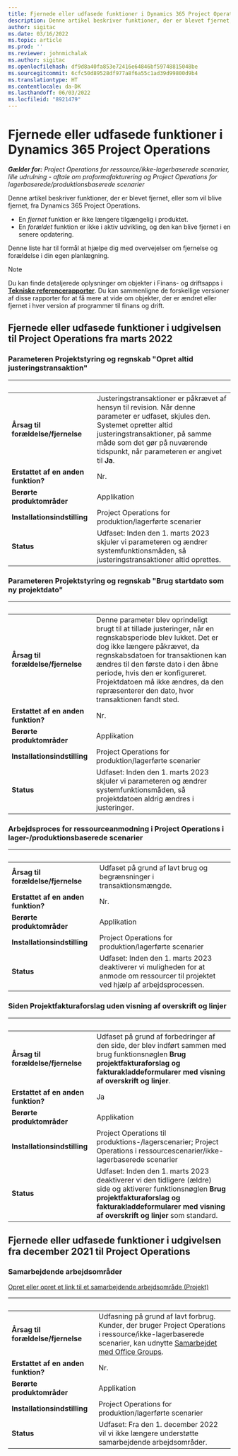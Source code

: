 ```yaml
---
title: Fjernede eller udfasede funktioner i Dynamics 365 Project Operations
description: Denne artikel beskriver funktioner, der er blevet fjernet, eller som vil blive fjernet, fra Dynamics 365 Project Operations.
author: sigitac
ms.date: 03/16/2022
ms.topic: article
ms.prod: ''
ms.reviewer: johnmichalak
ms.author: sigitac
ms.openlocfilehash: df9d8a40fa853e72416e64846bf59748815048be
ms.sourcegitcommit: 6cfc50d89528df977a8f6a55c1ad39d99800d9b4
ms.translationtype: HT
ms.contentlocale: da-DK
ms.lasthandoff: 06/03/2022
ms.locfileid: "8921479"
---
```

# <a name="removed-or-deprecated-features-in-dynamics-365-project-operations"></a>Fjernede eller udfasede funktioner i Dynamics 365 Project Operations

_**Gælder for:** Project Operations for ressource/ikke-lagerbaserede scenarier, lille udrulning - aftale om proformafakturering og Project Operations for lagerbaserede/produktionsbaserede scenarier_

Denne artikel beskriver funktioner, der er blevet fjernet, eller som vil blive fjernet, fra Dynamics 365 Project Operations.

- En *fjernet* funktion er ikke længere tilgængelig i produktet.
- En *forældet* funktion er ikke i aktiv udvikling, og den kan blive fjernet i en senere opdatering.

Denne liste har til formål at hjælpe dig med overvejelser om fjernelse og forældelse i din egen planlægning.

> [!NOTE]
> Du kan finde detaljerede oplysninger om objekter i Finans- og driftsapps i [**Tekniske referencerapporter**](/dynamics/s-e/global/axtechrefrep_61). Du kan sammenligne de forskellige versioner af disse rapporter for at få mere at vide om objekter, der er ændret eller fjernet i hver version af programmer til finans og drift.

## <a name="features-removed-or-deprecated-in-the-project-operations-march-2022-release"></a>Fjernede eller udfasede funktioner i udgivelsen til Project Operations fra marts 2022

### <a name="project-management-and-accounting-always-create-adjustment-transaction-parameter"></a>Parameteren Projektstyring og regnskab "Opret altid justeringstransaktion"

| &nbsp; | &nbsp; |
|--------|--------|
| **Årsag til forældelse/fjernelse** | Justeringstransaktioner er påkrævet af hensyn til revision. Når denne parameter er udfaset, skjules den. Systemet opretter altid justeringstransaktioner, på samme måde som det gør på nuværende tidspunkt, når parameteren er angivet til **Ja**. |
| **Erstattet af en anden funktion?** | Nr. |
| **Berørte produktområder** | Applikation |
| **Installationsindstilling** | Project Operations for produktion/lagerførte scenarier |
| **Status** | Udfaset: Inden den 1. marts 2023 skjuler vi parameteren og ændrer systemfunktionsmåden, så justeringstransaktioner altid oprettes. |

### <a name="project-management-and-accounting-use-adjustment-date-as-new-project-date-parameter"></a>Parameteren Projektstyring og regnskab "Brug startdato som ny projektdato"

| &nbsp; | &nbsp; |
|--------|--------|
| **Årsag til forældelse/fjernelse** | Denne parameter blev oprindeligt brugt til at tillade justeringer, når en regnskabsperiode blev lukket. Det er dog ikke længere påkrævet, da regnskabsdatoen for transaktionen kan ændres til den første dato i den åbne periode, hvis den er konfigureret. Projektdatoen må ikke ændres, da den repræsenterer den dato, hvor transaktionen fandt sted. |
| **Erstattet af en anden funktion?** | Nr. |
| **Berørte produktområder** | Applikation |
| **Installationsindstilling** | Project Operations for produktion/lagerførte scenarier |
| **Status** | Udfaset: Inden den 1. marts 2023 skjuler vi parameteren og ændrer systemfunktionsmåden, så projektdatoen aldrig ændres i justeringer. |

### <a name="resource-request-workflow-in-project-operations-for-stockedproduction-based-scenarios"></a>Arbejdsproces for ressourceanmodning i Project Operations i lager-/produktionsbaserede scenarier

| &nbsp; | &nbsp; |
|--------|--------|
| **Årsag til forældelse/fjernelse** | Udfaset på grund af lavt brug og begrænsninger i transaktionsmængde. |
| **Erstattet af en anden funktion?** | Nr. |
| **Berørte produktområder** | Applikation |
| **Installationsindstilling** | Project Operations for produktion/lagerførte scenarier |
| **Status** | Udfaset: Inden den 1. marts 2023 deaktiverer vi muligheden for at anmode om ressourcer til projektet ved hjælp af arbejdsprocessen. |

### <a name="project-invoice-proposal-page-without-header-and-lines-views"></a>Siden Projektfakturaforslag uden visning af overskrift og linjer

| &nbsp; | &nbsp; |
|--------|--------|
| **Årsag til forældelse/fjernelse** | Udfaset på grund af forbedringer af den side, der blev indført sammen med brug funktionsnøglen **Brug projektfakturaforslag og fakturakladdeformularer med visning af overskrift og linjer**. |
| **Erstattet af en anden funktion?** | Ja |
| **Berørte produktområder** | Applikation |
| **Installationsindstilling** | Project Operations til produktions-/lagerscenarier; Project Operations i ressourcescenarier/ikke-lagerbaserede scenarier |
| **Status** | Udfaset: Inden den 1. marts 2023 deaktiverer vi den tidligere (ældre) side og aktiverer funktionsnøglen **Brug projektfakturaforslag og fakturakladdeformularer med visning af overskrift og linjer** som standard. |

## <a name="features-removed-or-deprecated-in-the-project-operations-december-2021-release"></a>Fjernede eller udfasede funktioner i udgivelsen fra december 2021 til Project Operations

### <a name="collaboration-workspaces"></a>Samarbejdende arbejdsområder

[Opret eller opret et link til et samarbejdende arbejdsområde (Projekt)](/dynamicsax-2012/appuser-itpro/create-or-link-to-a-collaboration-workspace-project)

| &nbsp; | &nbsp; |
|--------|--------|
| **Årsag til forældelse/fjernelse** | Udfasning på grund af lavt forbrug. Kunder, der bruger Project Operations i ressource/ikke-lagerbaserede scenarier, kan udnytte [Samarbejdet med Office Groups](../project-management/collaboration-groups.md). |
| **Erstattet af en anden funktion?** | Nr. |
| **Berørte produktområder** | Applikation  |
| **Installationsindstilling** | Project Operations for produktion/lagerførte scenarier |
| **Status** | Udfaset: Fra den 1. december 2022 vil vi ikke længere understøtte samarbejdende arbejdsområder. |
